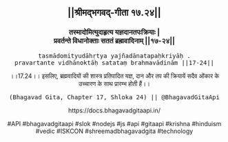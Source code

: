 <center><h2>||श्रीमद्‍भगवद्‍-गीता १७.२४||</h2>
<h3>तस्मादोमित्युदाहृत्य यज्ञदानतपःक्रियाः |<br/>प्रवर्तन्ते विधानोक्ताः सततं ब्रह्मवादिनाम् ||१७-२४||</h3>
<pre>tasmādomityudāhṛtya yajñadānatapaḥkriyāḥ .<br/>pravartante vidhānoktāḥ satataṃ brahmavādinām ||17-24||</pre>
<p>।।17.24।। इसलिए, ब्रह्मवादियों की शास्त्र प्रतिपादित यज्ञ, दान और तप की क्रियायें सदैव ओंकार के उच्चारण के साथ प्रारम्भ होती हैं।।</p>
<pre>(Bhagavad Gita, Chapter 17, Shloka 24) || @BhagavadGitaApi</pre><p>https://docs.bhagavadgitaapi.in/</p><p>#API #bhagavadgitaapi #slok #nodejs #js #api #gitaapi #krishna #hinduism #vedic #ISKCON #shreemadbhagavadgita #technology</p></center>